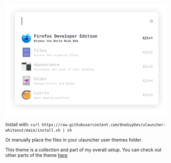 ![](image.png)

Install with: `curl https://raw.githubusercontent.com/0neGuyDev/ulauncher-whiteout/main/install.sh | sh`

Or manually place the files in your ulauncher user-themes folder.

This theme is a collection and part of my overall setup. You can check out other parts of the theme [here](https://github.com/0neGuyDev/whiteout)
